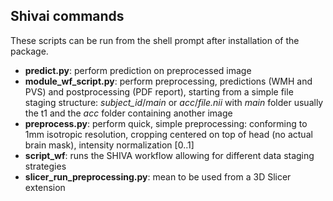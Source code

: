 Shivai commands
-------------------
These scripts can be run from the shell prompt after installation of the package.

* **predict.py**: perform prediction on preprocessed image
* **module_wf_script.py**: perform preprocessing, predictions (WMH and PVS) and postprocessing (PDF report), starting from a simple file staging structure: *subject_id*/*main* or *acc*/*file.nii* with *main* folder usually the t1 and the *acc* folder containing another image
* **preprocess.py**: perform quick, simple preprocessing: conforming to 1mm isotropic resolution, cropping centered on top of head (no actual brain mask), intensity normalization [0..1]
* **script_wf**: runs the SHIVA workflow allowing for different data staging strategies
* **slicer_run_preprocessing.py**: mean to be used from a 3D Slicer extension